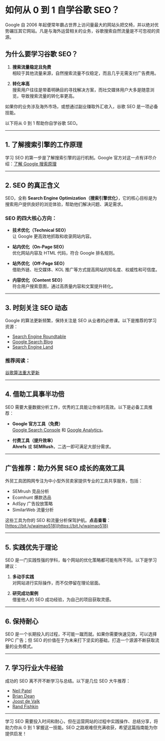 # 如何从 0 到 1 自学谷歌 SEO？

Google 自 2006 年起便常年霸占世界上访问量最大的网站头把交椅，并以绝对优势碾压其它网站。凡是与海外运营相关的业务，谷歌搜索自然流量是不可忽视的资源。

## 为什么要学习谷歌 SEO？

1. **搜索流量稳定且免费**  
   相较于其他流量来源，自然搜索流量不仅稳定，而且几乎无需支付广告费用。

2. **转化率高**  
   搜索用户往往是带着明确目的寻找解决方案，而社交媒体用户大多是随意浏览，导致搜索流量的转化率更高。

如果你的业务涉及海外市场，或想通过副业赚取外汇收入，谷歌 SEO 是一项必备技能。

以下将从 0 到 1 帮助你自学谷歌 SEO。

---

## 1. 了解搜索引擎的工作原理

学习 SEO 的第一步是了解搜索引擎的运行机制。Google 官方对这一点有详尽介绍：[了解 Google 搜索原理](https://www.google.com/search/howsearchworks/)

---

## 2. SEO 的真正含义

SEO，全称 **Search Engine Optimization（搜索引擎优化）**，它的核心目标是为搜索用户提供良好的浏览体验，帮助他们解决问题、满足需求。

### SEO 的四大核心方向：
- **技术优化（Technical SEO）**  
  让 Google 更高效地抓取和收录网站内容。
  
- **站内优化（On-Page SEO）**  
  优化网站内容及 HTML 代码，符合 Google 排名规则。
  
- **站外优化（Off-Page SEO）**  
  借助外链、社交媒体、KOL 推广等方式提高网站的知名度、权威性和可信度。
  
- **内容优化（Content SEO）**  
  符合用户搜索意图，通过高质量内容和文案提升转化。

---

## 3. 时刻关注 SEO 动态

Google 的算法更新频繁，保持关注是 SEO 从业者的必修课。以下是推荐的学习资源：
- [Search Engine Roundtable](https://www.seroundtable.com/)
- [Google Search Blog](https://blog.google/products/search/)
- [Search Engine Land](https://searchengineland.com/)

### 推荐阅读：
[谷歌算法重大更新](https://searchengineland.com/)

---

## 4. 借助工具事半功倍

SEO 需要大量数据分析工作，优秀的工具能让你省时高效。以下是必备工具推荐：
- **Google 官方工具（免费）**  
  [Google Search Console](https://search.google.com/search-console/) 和 [Google Analytics](https://analytics.google.com/)。

- **付费工具（提升效率）**  
  **Ahrefs** 或 **SEMRush**，二选一即可满足大部分需求。

---

## 广告推荐：助力外贸 SEO 成长的高效工具
外贸工具团购网专注为中小型外贸卖家提供专业的工具共享服务，包括：
- SEMrush 竞品分析
- Ecomhunt 爆款选品
- AdSpy 广告投放策略
- SimilarWeb 流量分析

这些工具为你的 SEO 和流量分析保驾护航。**点击查看**：[https://bit.ly/waimao518](https://bit.ly/waimao518)

---

## 5. 实践优先于理论

SEO 是一门实践性强的学科，每个网站的优化策略都可能有所不同。以下是学习建议：
1. **多动手实践**  
   对网站进行实际操作，而不仅停留在理论层面。
   
2. **研究成功案例**  
   借鉴他人的 SEO 成功经验，为自己的项目获取灵感。

---

## 6. 保持耐心

SEO 是一个长期投入的过程，不可能一蹴而就。如果你需要快速见效，可以选择 PPC 广告；但 SEO 的价值在于为未来打下坚实的基础，打造一个源源不断获取流量的业务模式。

---

## 7. 学习行业大牛经验

成功的 SEO 离不开不断学习与总结。以下是几位 SEO 大牛推荐：
- [Neil Patel](https://neilpatel.com/)
- [Brian Dean](https://backlinko.com/)
- [Joost de Valk](https://yoast.com/)
- [Rand Fishkin](https://sparktoro.com/)

---

学习 SEO 需要投入时间和耐心，但在运营网站的过程中实践操作、总结分享，将助力你从 0 到 1 掌握这一技能。SEO 之路艰难但充满收获，希望这篇指南能为你提供启发！
